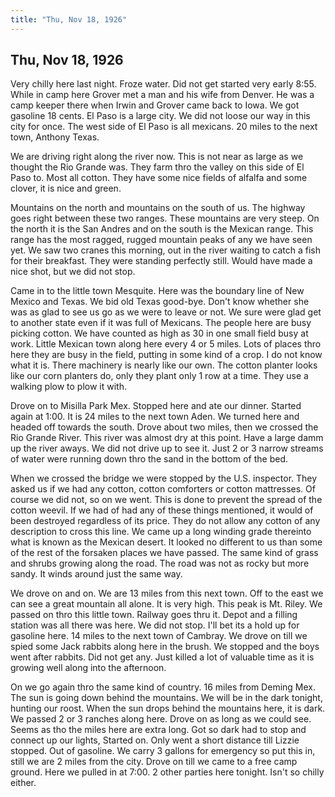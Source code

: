 ```yaml
---  
title: "Thu, Nov 18, 1926"  
---  
```

## Thu, Nov 18, 1926
Very chilly here last night. Froze water. Did not get started very early 8:55. While in camp here Grover met a man and his wife from Denver. He was a camp keeper there when Irwin and Grover came back to Iowa. We got gasoline 18 cents. El Paso is a large city. We did not loose our way in this city for once. The west side of El Paso is all mexicans. 20 miles to the next town, Anthony Texas.

We are driving right along the river now. This is not near as large as we thought the Rio Grande was. They farm thro the valley on this side of El Paso to. Most all cotton. They have some nice fields of alfalfa and some clover, it is nice and green.

Mountains on the north and mountains on the south of us. The highway goes right between these two ranges. These mountains are very steep. On the north it is the San Andres and on the south is the Mexican range. This range has the most ragged, rugged mountain peaks of any we have seen yet. We saw two cranes this morning, out in the river waiting to catch a fish for their breakfast. They  were standing perfectly still. Would have made a nice shot, but we did not stop. 

Came in to the little town Mesquite. Here was the boundary line of New Mexico and Texas. We bid old Texas good-bye. Don't know whether she was as glad to see us go as we were to leave or not. We sure were glad get to another state even if it was full of Mexicans. The people here are busy picking cotton. We have counted as high as 30 in one small field busy at work. Little Mexican town along here every 4 or 5 miles. Lots of places thro here they are busy in the field, putting in some kind of a crop. I do not know what it is. There machinery is nearly like our own. The cotton planter looks like our corn planters do, only they plant only 1 row at a time. They use a walking plow to plow it with.

Drove on to Misilla Park Mex. Stopped here and ate our dinner. Started again at 1:00. It is 24 miles to the next town Aden. We turned here and headed off towards the south. Drove about two miles, then we crossed the Rio Grande River. This river was almost dry at this point. Have a large damm up the river aways. We did not drive up to see it. Just 2 or 3 narrow streams of water were running down thro the sand in the bottom of the bed.

When we crossed the bridge we were stopped by the U.S. inspector. They asked us if we had any cotton, cotton comforters or cotton mattresses. Of course we did not, so on we went. This is done to prevent the spread of the cotton weevil. If we had of had any of these things mentioned, it would of been destroyed regardless of its price. They do not allow any cotton of any description to cross this line. We came up a long winding grade thereinto what is known as the Mexican desert. It looked no different to us than some of the rest of the forsaken places we have passed. The same kind of grass and shrubs growing along the road. The road was not as rocky but more sandy. It winds around just the same way.

We drove on and on. We are 13 miles from this next town. Off to the east we can see a great mountain all alone. It is very high. This peak is Mt. Riley. We passed on thro this little town. Railway goes thru it. Depot and a filling station was all there was here. We did not stop. I'll bet its a hold up for gasoline here. 14 miles to the next town of Cambray. We drove on till we spied some Jack rabbits along here in the brush. We stopped and the boys went after rabbits. Did not get any. Just killed a lot of valuable time as it is growing well along into the afternoon. 

On we go again thro the same kind of country. 16 miles from Deming Mex. The sun is going down behind the mountains. We will be in the dark tonight, hunting our roost. When the sun drops behind the mountains here, it is dark. We passed 2 or 3 ranches along here. Drove on as long as we could see. Seems as tho the miles here are extra long. Got so dark had to stop and connect up our lights, Started on. Only went a short distance till Lizzie stopped. Out of gasoline. We carry 3 gallons for emergency so put this in, still we are 2 miles from the city. Drove on till we came to a free camp ground. Here we pulled in at 7:00. 2 other parties here tonight. Isn't so chilly either.

